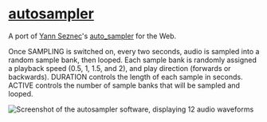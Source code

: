 # [autosampler](https://taperinstruments.github.io/autosampler/)

A port of [Yann Seznec](https://github.com/yannseznec)'s [auto_sampler](https://github.com/yannseznec/auto_sampler) for the Web.

Once SAMPLING is switched on, every two seconds, audio is sampled into a random sample bank, then looped. Each sample bank is randomly assigned a playback speed (0.5, 1, 1.5, and 2), and play direction (forwards or backwards). DURATION controls the length of each sample in seconds. ACTIVE controls the number of sample banks that will be sampled and looped.

![Screenshot of the autosampler software, displaying 12 audio waveforms](https://taperinstruments.github.io/autosampler/screenshot.png)
